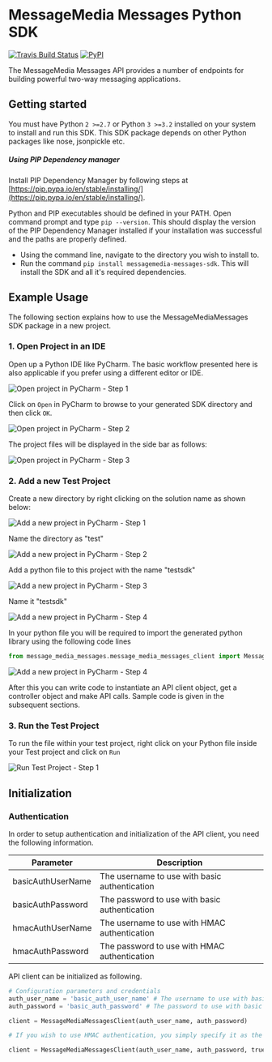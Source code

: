 # MessageMedia Messages Python SDK
[![Travis Build Status](https://api.travis-ci.org/messagemedia/messages-python-sdk.svg?branch=master)](https://travis-ci.org/messagemedia/messages-python-sdk)
[![PyPI](https://img.shields.io/pypi/v/messagemedia-messages-sdk.svg)](https://pypi.python.org/pypi/messagemedia-messages-sdk)

The MessageMedia Messages API provides a number of endpoints for building powerful two-way messaging applications.

## Getting started

You must have Python ```2 >=2.7``` or Python ```3 >=3.2``` installed on your system to install and run this SDK. This SDK package depends on other Python packages like nose, jsonpickle etc. 

##### Using PIP Dependency manager
Install PIP Dependency Manager by following steps at [https://pip.pypa.io/en/stable/installing/](https://pip.pypa.io/en/stable/installing/).

Python and PIP executables should be defined in your PATH. Open command prompt and type ```pip --version```.
This should display the version of the PIP Dependency Manager installed if your installation was successful and the paths are properly defined.

* Using the command line, navigate to the directory you wish to install to.
* Run the command ```pip install messagemedia-messages-sdk```. This will install the SDK and all it's required dependencies.

## Example Usage

The following section explains how to use the MessageMediaMessages SDK package in a new project.

### 1. Open Project in an IDE

Open up a Python IDE like PyCharm. The basic workflow presented here is also applicable if you prefer using a different editor or IDE.

![Open project in PyCharm - Step 1](https://apidocs.io/illustration/python?step=pyCharm)

Click on ```Open``` in PyCharm to browse to your generated SDK directory and then click ```OK```.

![Open project in PyCharm - Step 2](https://apidocs.io/illustration/python?step=openProject0&workspaceFolder=MessageMediaMessages-Python)     

The project files will be displayed in the side bar as follows:

![Open project in PyCharm - Step 3](https://apidocs.io/illustration/python?step=openProject1&workspaceFolder=MessageMediaMessages-Python&projectName=message_media_messages)     

### 2. Add a new Test Project

Create a new directory by right clicking on the solution name as shown below:

![Add a new project in PyCharm - Step 1](https://apidocs.io/illustration/python?step=createDirectory&workspaceFolder=MessageMediaMessages-Python&projectName=message_media_messages)

Name the directory as "test"

![Add a new project in PyCharm - Step 2](https://apidocs.io/illustration/python?step=nameDirectory)
   
Add a python file to this project with the name "testsdk"

![Add a new project in PyCharm - Step 3](https://apidocs.io/illustration/python?step=createFile&workspaceFolder=MessageMediaMessages-Python&projectName=message_media_messages)

Name it "testsdk"

![Add a new project in PyCharm - Step 4](https://apidocs.io/illustration/python?step=nameFile)

In your python file you will be required to import the generated python library using the following code lines

```Python
from message_media_messages.message_media_messages_client import MessageMediaMessagesClient
```

![Add a new project in PyCharm - Step 4](https://apidocs.io/illustration/python?step=projectFiles&workspaceFolder=MessageMediaMessages-Python&libraryName=message_media_messages.message_media_messages_client&projectName=message_media_messages&className=MessageMediaMessagesClient)

After this you can write code to instantiate an API client object, get a controller object and  make API calls. Sample code is given in the subsequent sections.

### 3. Run the Test Project

To run the file within your test project, right click on your Python file inside your Test project and click on ```Run```

![Run Test Project - Step 1](https://apidocs.io/illustration/python?step=runProject&workspaceFolder=MessageMediaMessages-Python&libraryName=message_media_messages.message_media_messages_client&projectName=message_media_messages&className=MessageMediaMessagesClient)

## Initialization

### Authentication
In order to setup authentication and initialization of the API client, you need the following information.

| Parameter | Description |
|-----------|-------------|
| basicAuthUserName | The username to use with basic authentication |
| basicAuthPassword | The password to use with basic authentication |
| hmacAuthUserName | The username to use with HMAC authentication |
| hmacAuthPassword | The password to use with HMAC authentication |



API client can be initialized as following.

```python
# Configuration parameters and credentials
auth_user_name = 'basic_auth_user_name' # The username to use with basic authentication
auth_password = 'basic_auth_password' # The password to use with basic authentication

client = MessageMediaMessagesClient(auth_user_name, auth_password)

# If you wish to use HMAC authentication, you simply specify it as the last parameter

client = MessageMediaMessagesClient(auth_user_name, auth_password, true)
```
